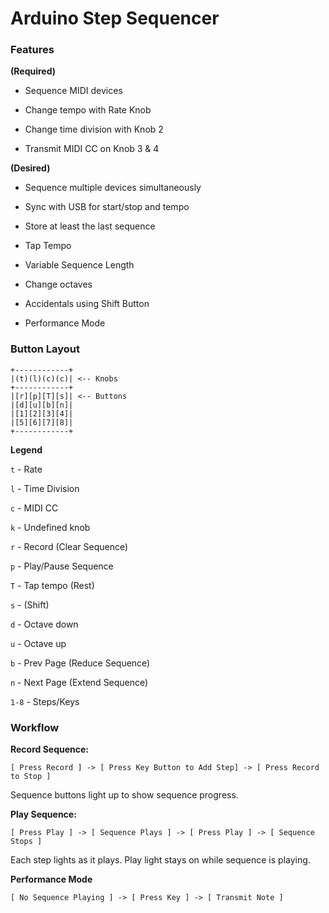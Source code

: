 # Arduino Step Sequencer

### Features

**(Required)**

- Sequence MIDI devices

- Change tempo with Rate Knob

- Change time division with Knob 2

- Transmit MIDI CC on Knob 3 & 4

**(Desired)**

- Sequence multiple devices simultaneously

- Sync with USB for start/stop and tempo

- Store at least the last sequence

- Tap Tempo

- Variable Sequence Length

- Change octaves

- Accidentals using Shift Button

- Performance Mode

### Button Layout

```
+------------+
|(t)(l)(c)(c)| <-- Knobs
+------------+
|[r][p][T][s]| <-- Buttons
|[d][u][b][n]|
|[1][2][3][4]|
|[5][6][7][8]|
+------------+
```

**Legend**

`t` - Rate

`l` - Time Division

`c` - MIDI CC

`k` - Undefined knob

`r` - Record (Clear Sequence)

`p` - Play/Pause Sequence

`T` - Tap tempo (Rest)

`s` - (Shift)

`d` - Octave down

`u` - Octave up

`b` - Prev Page (Reduce Sequence)

`n` - Next Page (Extend Sequence)

`1-8` - Steps/Keys



### Workflow

**Record Sequence:**

`[ Press Record ] -> [ Press Key Button to Add Step] -> [ Press Record to Stop ]`

Sequence buttons light up to show sequence progress.



**Play Sequence:**

`[ Press Play ] -> [ Sequence Plays ] -> [ Press Play ] -> [ Sequence Stops ]`

Each step lights as it plays. Play light stays on while sequence is playing.



**Performance Mode**

`[ No Sequence Playing ] -> [ Press Key ] -> [ Transmit Note ]`


